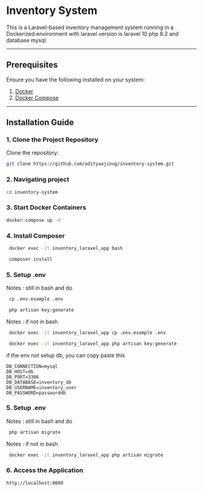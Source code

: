 # Inventory System

This is a Laravel-based inventory management system running in a Dockerized environment with laravel version is laravel 10 php 8.2 and database mysql.

---

## Prerequisites

Ensure you have the following installed on your system:

1. [Docker](https://www.docker.com/get-started)
2. [Docker Compose](https://docs.docker.com/compose/)

---

## Installation Guide

### 1. Clone the Project Repository
 Clone the repository:
   ```bash
   git clone https://github.com/adityaajinug/inventory-system.git
   ```

### 2. Navigating project
   
   ```bash
   cd inventory-system
   ```
### 3. Start Docker Containers
  
   ```bash
   docker-compose up -d
   ```
### 4. Install Composer 
  ```bash
   docker exec -it inventory_laravel_app bash
   ```
  ```bash
   composer install
   ```
### 5. Setup .env 
Notes : still in bash and do
  ```bash
   cp .env.example .env

   php artisan key:generate
   ```
Notes : if not in bash
  ```bash
   docker exec -it inventory_laravel_app cp .env.example .env

   docker exec -it inventory_laravel_app php artisan key:generate

   ```
if the env not setup db, you can copy paste this
```
DB_CONNECTION=mysql
DB_HOST=db
DB_PORT=3306
DB_DATABASE=inventory_db
DB_USERNAME=inventory_user
DB_PASSWORD=passworddb
```
### 5. Setup .env 
Notes : still in bash and do
  ```bash
   php artisan migrate
   ```
Notes : if not in bash
  ```bash
   docker exec -it inventory_laravel_app php artisan migrate
   ```
### 6. Access the Application
```
http://localhost:8080
```